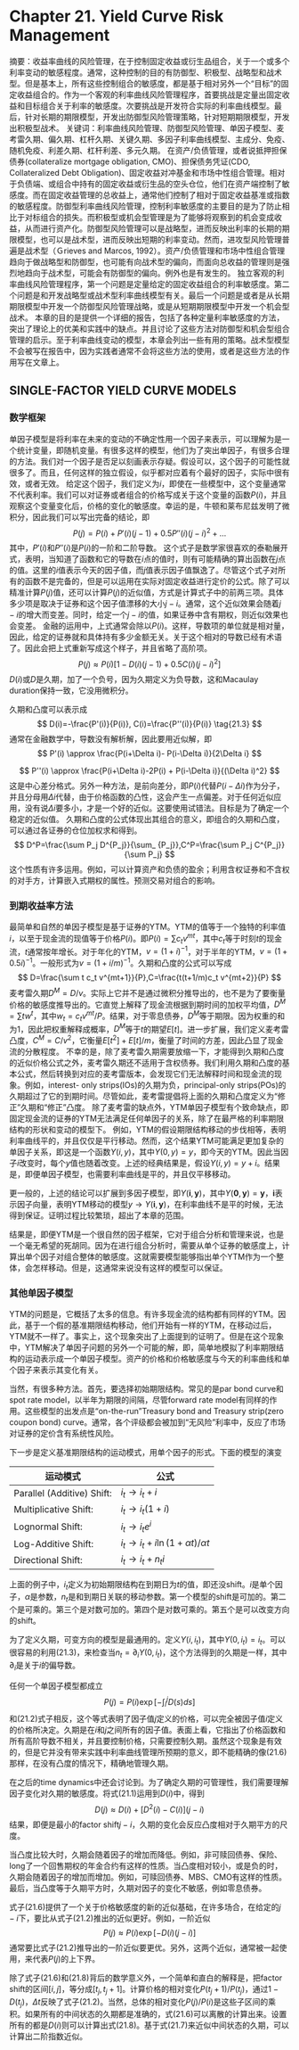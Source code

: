 # Chapter 21. Yield Curve Risk Management
摘要：收益率曲线的风险管理，在于控制固定收益或衍生品组合，关于一个或多个利率变动的敏感程度。通常，这种控制的目的有防御型、积极型、战略型和战术型。但是基本上，所有这些控制组合的敏感度，都是基于相对另外一个“目标”的固定收益组合的。作为一个客观的利率曲线风险管理程序，首要挑战是定量出固定收益和目标组合关于利率的敏感度。次要挑战是开发符合实际的利率曲线模型。最后，针对长期的期限模型，开发出防御型风险管理策略，针对短期期限模型，开发出积极型战术。
关键词：利率曲线风险管理、防御型风险管理、单因子模型、麦考雷久期、偏久期、杠杆久期、关键久期、多因子利率曲线模型、主成分、免疫、随机免疫、利差久期、杠杆利差、多元久期。
在资产/负债管理，或者说抵押担保债券(collateralize mortgage obligation, CMO)、担保债务凭证(CDO,
Collateralized Debt
Obligation)、固定收益对冲基金和市场中性组合管理。相对于负债端、或组合中持有的固定收益或衍生品的空头仓位，他们在资产端控制了敏感度。而在固定收益管理的总收益上，通常他们控制了相对于固定收益基准或指数的敏感程度。防御型利率曲线风险管理，控制利率敏感度的主要目的是为了防止相比于对标组合的损失。而积极型或机会型管理是为了能够将观察到的机会变成收益，从而进行资产化。防御型风险管理可以是战略型，进而反映出利率的长期的期限模型，也可以是战术型，进而反映出短期的利率变动。然而，进攻型风险管理普遍是战术型（Ｇrieves
and Marcos,
1992）。资产/负债管理和市场中性组合管理趋向于做战略型和防御型，也可能有向战术型的偏向，而面向总收益的管理则是强烈地趋向于战术型，可能会有防御型的偏向。例外也是有发生的。
独立客观的利率曲线风险管理程序，第一个问题是定量给定的固定收益组合的利率敏感度。第二个问题是和开发战略型或战术型利率曲线模型有关。最后一个问题是或者是从长期期限模型中开发一个防御型风险管理战略，或是从短期期限模型中开发一个机会型战术。
本章的目的是提供一个详细的报告，包括了各种定量利率敏感度的方法，突出了理论上的优美和实践中的缺点。并且讨论了这些方法对防御型和机会型组合管理的启示。至于利率曲线变动的模型，本章会列出一些有用的策略。战术型模型不会被写在报告中，因为实践者通常不会将这些方法的使用，或者是这些方法的作用写在文章上。

## SINGLE-FACTOR YIELD CURVE MODELS

### 数学框架
单因子模型是将利率在未来的变动的不确定性用一个因子来表示，可以理解为是一个统计变量，即随机变量。有很多这样的模型，他们为了突出单因子，有很多合理的方法。我们对一个因子是否足以刻画表示存疑。假设可以，这个因子的可能性就很多了。而且，任何这样的独立假设，似乎都对应着有个最好的因子，实际中很有效，或者无效。
给定这个因子，我们定义为$i$，即使在一些模型中，这个变量通常不代表利率。我们可以对证券或者组合的价格写成关于这个变量的函数$P(i)$，并且观察这个变量变化后，价格的变化的敏感度。幸运的是，牛顿和莱布尼兹发明了微积分，因此我们可以写出完备的结论，即
$$
P(j)=P(i)+P'(i)(j-1)+0.5P''(i)(j-i)^2+\ldots \tag{21.1}
$$
其中，$P'(i)$和$P''(i)$是$P(i)$的一阶和二阶导数。
这个式子是数学家很喜欢的泰勒展开式，表明，当知道了函数和它的导数在$i$点的值时，则有可能精确的算出函数在$j$点的值。这里的$i$值表示今天的因子值，而$j$值表示因子值飘逸了。尽管这个式子对所有的函数不是完备的，但是可以运用在实际对固定收益进行定价的公式。除了可以精准计算$P(j)$值，还可以计算$P(j)$的近似值，方式是计算式子中的前两三项。具体多少项是取决于证券和这个因子值漂移的大小$j-i$。通常，这个近似效果会随着$j-i$的增大而变差。同时，给定一个$j-i$的值，如果证券中含有期权，则近似效果也会变差。
金融的运用中，上式通常会除以$P(i)$。这样，导数项的单位就是相对量，因此，给定的证券就和具体持有多少金额无关。关于这个相对的导数已经有术语了。因此会把上式重新写成这个样子，并且省略了高阶项。
$$
\begin{equation}
P(j)\approx P(i)[1-D(i)(j-1)+0.5C(i)(j-i)^2] \tag{21.2}
\end{equation}
$$
$D(i)$或$D$是久期，加了一个负号，因为久期定义为负导数，这和Macaulay duration保持一致，它没用微积分。

久期和凸度可以表示成
$$
D(i)=-\frac{P'(i)}{P(i)}, C(i)=\frac{P''(i)}{P(i)} \tag{21.3}
$$
通常在金融数学中，导数没有解析解，因此要用近似解，即
$$
P'(i) \approx \frac{P(i+\Delta i)- P(i-\Delta i)}{2\Delta i}
$$

$$
P''(i)
\approx \frac{P(i+\Delta i)-2P(i) + P(i-\Delta i)}{(\Delta i)^2}
$$
这是中心差分格式。另外一种方法，是前向差分，即$P(i)$代替$P(i-\Delta i)$作为分子，并且分母用$\Delta
i$代替，由于价格函数的凸性，这会产生一点偏差。对于任何近似应用，没有说$\Delta
i$要多小，才是一个好的近似。这要使用试错法。目标是为了确定一个稳定的近似值。
久期和凸度的公式体现出其组合的意义，即组合的久期和凸度，可以通过各证券的仓位加权求和得到。
$$
D^P=\frac{\sum P_j
D^{P_j}}{\sum_ {P_j}},C^P=\frac{\sum P_j C^{P_j}}{\sum P_j}
$$
这个性质有许多运用。例如，可以计算资产和负债的盈余；利用含权证券和不含权的对手方，计算嵌入式期权的属性。预测交易对组合的影响。

### 到期收益率方法
最简单和自然的单因子模型是基于证券的YTM。YTM的值等于一个独特的利率值$i$，以至于现金流的现值等于价格$P(i)$。即$P(i)=\sum c_t
v^{mt}$，其中$c_t$等于时刻$t$的现金流，$t$通常按年增长。对于年化的YTM，$v=(1+i)^{-1}$，对于半年的YTM，$v=(1+0.5i)^{-1}$。一般形式为$v=(1+i/m)^{-1}$。久期和凸度的公式可以写成
$$
D=\frac{\sum t c_t v^{mt+1}}{P},C=\frac{t(t+1/m)c_t v^{mt+2}}{P}
$$
麦考雷久期$D^M=D/v$。实际上它并不是通过微积分推导出的，也不是为了要衡量价格的敏感度推导出的。它直觉上解释了现金流根据到期时间的加权平均值，$D^M=\sum
tw^t$，其中$w_t=c_t
v^{mt}/P$。结果，对于零息债券，$D^M$等于期限。因为权重的和为1，因此把权重解释成概率，$D^M$等于$t$的期望$E[t]$。进一步扩展，我们定义麦考雷凸度，$C^M=C/v^2$，它衡量$E[t^2]+E[t]/m$，衡量了时间的方差，因此凸显了现金流的分散程度。
不幸的是，除了麦考雷久期需要放缩一下，才能得到久期和凸度的近似价格公式之外，麦考雷久期还不适用于含权债券。我们利用久期和凸度的基本公式，然后转换到对应的麦考雷版本，会发现它们无法解释时间和现金流的现象。例如，interest-
only strips(IOs)的久期为负，principal-only
strips(POs)的久期超过了它的到期时间。尽管如此，麦考雷提倡将上面的久期和凸度定义为“修正”久期和“修正”凸度。
除了麦考雷的缺点外，YTM单因子模型有个致命缺点，即固定现金流的证券的YTM无法满足任何单因子的关系，除了在最严格的利率期限结构的形状和变动的模型下。
例如，YTM的假设期限结构移动的步伐相等，表明利率曲线平的，并且仅仅是平行移动。然而，这个结果YTM可能满足更加复杂的单因子关系，即这是一个函数$Y(i,y)$，其中$Y(0,y)=y$，即今天的YTM。因此当因子$i$改变时，每个$y$值也随着改变。上述的经典结果是，假设$Y(i,y)=y+i$。结果是，即便单因子模型，也需要利率曲线是平的，并且仅平移移动。

更一般的，上述的结论可以扩展到多因子模型，即$Y(\textbf{i},\textbf{y})$，其中$Y(\textbf{0},\textbf{y})=\textbf{y}$，$\textbf{i}$表示因子向量，表明YTM移动的模型$y\rightarrow Y(\textbf{i},\textbf{y})$，在利率曲线不是平的时候，无法得到保证。证明过程比较繁琐，超出了本章的范围。

结果是，即便YTM是一个很自然的因子框架，它对于组合分析和管理来说，也是一个毫无希望的死胡同。因为在进行组合分析时，需要从单个证券的敏感度上，计算出单个因子对组合整体的敏感度。这就需要模型能够指出单个YTM作为一个整体，会怎样移动。但是，这通常来说没有这样的模型可以保证。

### 其他单因子模型

YTM的问题是，它概括了太多的信息。有许多现金流的结构都有同样的YTM。因此，基于一个假的基准期限结构移动，他们开始有一样的YTM，在移动过后，YTM就不一样了。事实上，这个现象突出了上面提到的证明了。但是在这个现象中，YTM解决了单因子问题的另外一个可能的解，即，简单地模拟了利率期限结构的运动表示成一个单因子模型。资产的价格和价格敏感度与今天的利率曲线和单个因子来表示其变化有关。

当然，有很多种方法。首先，要选择初始期限结构。常见的是par bond curve和spot rate model，以半年为期限的间隔，尽管forward rate model有同样的作用。这些模型的出发点是“on-the-run”Treasury bond and Treasury strip(zero coupon bond) curve。通常，各个评级都会被加到“无风险”利率中，反应了市场对证券的定价含有系统性风险。

下一步是定义基准期限结构的运动模式，用单个因子的形式。下面的模型的演变

| 运动模式                   | 公式                                             |
| -------------------------- | ------------------------------------------------ |
| Parallel (Additive) Shift: | $i_t \rightarrow i_t+i$                          |
| Multiplicative Shift:      | $i_t\rightarrow i_t(1+i)$                        |
| Lognormal Shift:           | $i_t \rightarrow i_t e^i$                        |
| Log-Additive Shift:        | $i_t \rightarrow i_t+i \ln(1+\alpha t)/\alpha t$ |
| Directional Shift:         | $i_t \rightarrow i_t + n_t i$                    |

上面的例子中，$i_t$定义为初始期限结构在到期日为$t$的值，即还没shift。$i$是单个因子，$\alpha$是参数，$n_t$是和到期日关联的移动参数。第一个模型的shift是可加的。第二个是可乘的。第三个是对数可加的。第四个是对数可乘的。第五个是可以改变方向的shift。

为了定义久期，可变方向的模型是最通用的。定义$Y(i,i_t)$，其中$Y(0,i_t)=i_t$。可以很容易的利用$(21.3)$，来检查当$n_t=\partial_i Y(0,i_t)$，这个方法得到的久期是一样，其中$\partial_i$是关于$i$的偏导数。

任何一个单因子模型都成立
$$
P(j)=P(i)\exp\left[-\int_i^j D(s)ds\right] \tag{21.6}
$$
和$(21.2)$式子相反，这个等式表明了因子值$j$定义的价格，可以完全被因子值$i$定义的价格所决定。久期是在$i$和$j$之间所有的因子值。表面上看，它指出了价格函数和所有高阶导数不相关，并且要控制价格，只需要控制久期。虽然这个现象是有效的，但是它并没有带来实践中利率曲线管理所预期的意义，即不能精确的像$(21.6)$那样，在没有凸度的情况下，精确地管理久期。

在之后的time dynamics中还会讨论到。为了确定久期的可管理性，我们需要理解因子变化对久期的敏感度。将式$(21.1)$运用到$D(i)$中，得到
$$
D(j)\approx D(i)+[D^2(i)-C(i)](j-i) \tag{21.7}
$$
结果，即便是最小的factor shift$j-i$，久期的变化会反应凸度相对于久期平方的尺度。

当凸度比较大时，久期会随着因子的增加而降低。例如，非可赎回债券、保险、long了一个回售期权的年金合约有这样的性质。当凸度相对较小，或是负的时，久期会随着因子的增加而增加。例如，可赎回债券、MBS、CMO有这样的性质。最后，当凸度等于久期平方时，久期对因子的变化不敏感，例如零息债券。

式子$(21.6)$提供了一个关于价格敏感度的新的近似基础，在许多场合，在给定的$j-i$下，要比从式子$(21.2)$推出的近似更好。例如，一阶近似
$$
P(j)\approx P(i) \exp[-D(i)(j-i)] \tag{21.8}
$$
通常要比式子$(21.2)$推导出的一阶近似要更优。另外，这两个近似，通常被一起使用，来代表$P(j)$的上下界。

除了式子$(21.6)$和$(21.8)$背后的数学意义外，一个简单和直白的解释是，把factor shift的区间$[i,j]$，等分成$[t_j,t_j+1]$。计算价格的相对变化$P(t_j+1)/P(t_j)$，通过$1-D(t_j)$，$\Delta t$反映了式子$(21.2)$。当然，总体的相对变化$P(j)/P(i)$是这些子区间的乘积。如果所有的中间状态的久期都是准确的，式$(21.6)$可以离散的计算出来。设置所有的都是$D(i)$则可以计算出式$(21.8)$。基于式$(21.7)$来近似中间状态的久期，可以计算出二阶指数近似。

